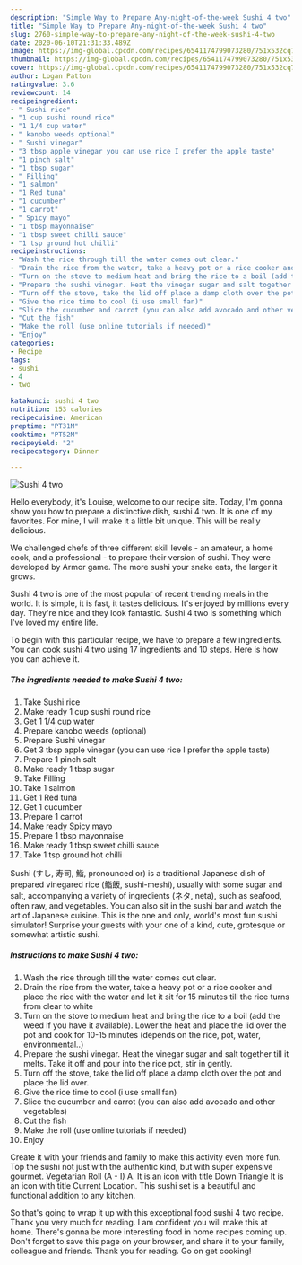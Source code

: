 ```yaml
---
description: "Simple Way to Prepare Any-night-of-the-week Sushi 4 two"
title: "Simple Way to Prepare Any-night-of-the-week Sushi 4 two"
slug: 2760-simple-way-to-prepare-any-night-of-the-week-sushi-4-two
date: 2020-06-10T21:31:33.489Z
image: https://img-global.cpcdn.com/recipes/6541174799073280/751x532cq70/sushi-4-two-recipe-main-photo.jpg
thumbnail: https://img-global.cpcdn.com/recipes/6541174799073280/751x532cq70/sushi-4-two-recipe-main-photo.jpg
cover: https://img-global.cpcdn.com/recipes/6541174799073280/751x532cq70/sushi-4-two-recipe-main-photo.jpg
author: Logan Patton
ratingvalue: 3.6
reviewcount: 14
recipeingredient:
- " Sushi rice"
- "1 cup sushi round rice"
- "1 1/4 cup water"
- " kanobo weeds optional"
- " Sushi vinegar"
- "3 tbsp apple vinegar you can use rice I prefer the apple taste"
- "1 pinch salt"
- "1 tbsp sugar"
- " Filling"
- "1 salmon"
- "1 Red tuna"
- "1 cucumber"
- "1 carrot"
- " Spicy mayo"
- "1 tbsp mayonnaise"
- "1 tbsp sweet chilli sauce"
- "1 tsp ground hot chilli"
recipeinstructions:
- "Wash the rice through till the water comes out clear."
- "Drain the rice from the water, take a heavy pot or a rice cooker and place the rice with the water and let it sit for 15 minutes till the rice turns from clear to white"
- "Turn on the stove to medium heat and bring the rice to a boil (add the weed if you have it available). Lower the heat and place the lid over the pot and cook for 10-15 minutes (depends on the rice, pot, water, environmental..)"
- "Prepare the sushi vinegar. Heat the vinegar sugar and salt together till it melts. Take it off and pour into the rice pot, stir in gently."
- "Turn off the stove, take the lid off place a damp cloth over the pot and place the lid over."
- "Give the rice time to cool (i use small fan)"
- "Slice the cucumber and carrot (you can also add avocado and other vegetables)"
- "Cut the fish"
- "Make the roll (use online tutorials if needed)"
- "Enjoy"
categories:
- Recipe
tags:
- sushi
- 4
- two

katakunci: sushi 4 two 
nutrition: 153 calories
recipecuisine: American
preptime: "PT31M"
cooktime: "PT52M"
recipeyield: "2"
recipecategory: Dinner

---
```



![Sushi 4 two](https://img-global.cpcdn.com/recipes/6541174799073280/751x532cq70/sushi-4-two-recipe-main-photo.jpg)

Hello everybody, it's Louise, welcome to our recipe site. Today, I'm gonna show you how to prepare a distinctive dish, sushi 4 two. It is one of my favorites. For mine, I will make it a little bit unique. This will be really delicious.

We challenged chefs of three different skill levels - an amateur, a home cook, and a professional - to prepare their version of sushi. They were developed by Armor game. The more sushi your snake eats, the larger it grows.

Sushi 4 two is one of the most popular of recent trending meals in the world. It is simple, it is fast, it tastes delicious. It's enjoyed by millions every day. They're nice and they look fantastic. Sushi 4 two is something which I've loved my entire life.


To begin with this particular recipe, we have to prepare a few ingredients. You can cook sushi 4 two using 17 ingredients and 10 steps. Here is how you can achieve it.

<!--inarticleads1-->

##### The ingredients needed to make Sushi 4 two:

1. Take  Sushi rice
1. Make ready 1 cup sushi round rice
1. Get 1 1/4 cup water
1. Prepare  kanobo weeds (optional)
1. Prepare  Sushi vinegar
1. Get 3 tbsp apple vinegar (you can use rice I prefer the apple taste)
1. Prepare 1 pinch salt
1. Make ready 1 tbsp sugar
1. Take  Filling
1. Take 1 salmon
1. Get 1 Red tuna
1. Get 1 cucumber
1. Prepare 1 carrot
1. Make ready  Spicy mayo
1. Prepare 1 tbsp mayonnaise
1. Make ready 1 tbsp sweet chilli sauce
1. Take 1 tsp ground hot chilli


Sushi (すし, 寿司, 鮨, pronounced or) is a traditional Japanese dish of prepared vinegared rice (鮨飯, sushi-meshi), usually with some sugar and salt, accompanying a variety of ingredients (ネタ, neta), such as seafood, often raw, and vegetables. You can also sit in the sushi bar and watch the art of Japanese cuisine. This is the one and only, world&#39;s most fun sushi simulator! Surprise your guests with your one of a kind, cute, grotesque or somewhat artistic sushi. 

<!--inarticleads2-->

##### Instructions to make Sushi 4 two:

1. Wash the rice through till the water comes out clear.
1. Drain the rice from the water, take a heavy pot or a rice cooker and place the rice with the water and let it sit for 15 minutes till the rice turns from clear to white
1. Turn on the stove to medium heat and bring the rice to a boil (add the weed if you have it available). Lower the heat and place the lid over the pot and cook for 10-15 minutes (depends on the rice, pot, water, environmental..)
1. Prepare the sushi vinegar. Heat the vinegar sugar and salt together till it melts. Take it off and pour into the rice pot, stir in gently.
1. Turn off the stove, take the lid off place a damp cloth over the pot and place the lid over.
1. Give the rice time to cool (i use small fan)
1. Slice the cucumber and carrot (you can also add avocado and other vegetables)
1. Cut the fish
1. Make the roll (use online tutorials if needed)
1. Enjoy


Create it with your friends and family to make this activity even more fun. Top the sushi not just with the authentic kind, but with super expensive gourmet. Vegetarian Roll (A - I) A. It is an icon with title Down Triangle It is an icon with title Current Location. This sushi set is a beautiful and functional addition to any kitchen. 

So that's going to wrap it up with this exceptional food sushi 4 two recipe. Thank you very much for reading. I am confident you will make this at home. There's gonna be more interesting food in home recipes coming up. Don't forget to save this page on your browser, and share it to your family, colleague and friends. Thank you for reading. Go on get cooking!
